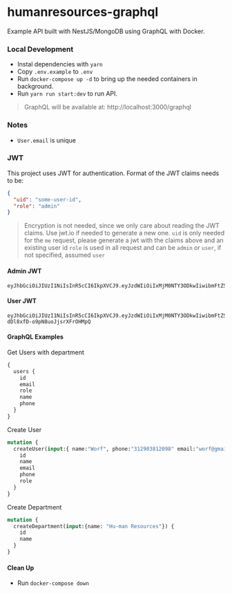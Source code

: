 # humanresources-graphql

Example API built with NestJS/MongoDB using GraphQL with Docker.

### Local Development

* Instal dependencies with `yarn` 
* Copy `.env.example` to `.env`
* Run `docker-compose up -d` to bring up the needed containers in background.
* Run `yarn run start:dev` to run API.

> GraphQL will be available at: http://localhost:3000/graphql

### Notes

* `User.email` is unique

### JWT

This project uses JWT for authentication. Format of the JWT claims needs to be:

```json
{
  "uid": "some-user-id",
  "role": "admin"
}
```

> Encryption is not needed, since we only care about reading the JWT claims.
> Use jwt.io if needed to generate a new one.
> `uid` is only needed for the `me` request, please generate a jwt with the claims above and an existing user id
> `role` is used in all request and can be `admin` or `user`, if not specified, assumed `user`

#### Admin JWT
```jwt
eyJhbGciOiJIUzI1NiIsInR5cCI6IkpXVCJ9.eyJzdWIiOiIxMjM0NTY3ODkwIiwibmFtZSI6IkpvaG4gRG9lIiwiaWF0IjoxNTE2MjM5MDIyLCJyb2xlIjoiYWRtaW4iLCJ1aWQiOiI1ZmZhYzc1NDU5MmNkOGUxMTU0ZTU2OWIifQ.NLoIm25_a_oX3M81RmNNNnSPWjh9Cw_TB3DU81W7vQM
```

#### User JWT
```jwt
eyJhbGciOiJIUzI1NiIsInR5cCI6IkpXVCJ9.eyJzdWIiOiIxMjM0NTY3ODkwIiwibmFtZSI6IkpvaG4gRG9lIiwiaWF0IjoxNTE2MjM5MDIyLCJyb2xlIjoidXNlciIsInVpZCI6IjVmZmFjNzU0NTkyY2Q4ZTExNTRlNTY5YiJ9.8pojdnXifgJClLK-dDl8xfD-o9pN8uoJjsrXFrOHMpQ
```

#### GraphQL Examples

Get Users with department
```graphql
{
  users {
    id
    email
    role
    name
    phone
  }
}
```

Create User
```graphql
mutation {
  createUser(input:{ name:"Worf", phone:"312903812098" email:"worf@gmail.com", role:"user", department:"5ff99578142156b9b4b6f9d0" }) {
    id
    name
    email
    phone
    role
  }
}
```

Create Department
```graphql
mutation {
  createDepartment(input:{name: "Hu-man Resources"}) {
    id
    name
  }
}
```

#### Clean Up

* Run `docker-compose down`
